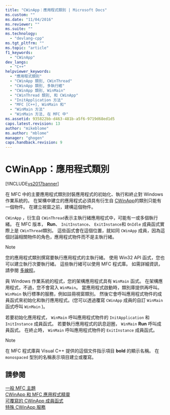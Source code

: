 ```yaml
---
title: "CWinApp：應用程式類別 | Microsoft Docs"
ms.custom: ""
ms.date: "11/04/2016"
ms.reviewer: ""
ms.suite: ""
ms.technology: 
  - "devlang-cpp"
ms.tgt_pltfrm: ""
ms.topic: "article"
f1_keywords: 
  - "CWinApp"
dev_langs: 
  - "C++"
helpviewer_keywords: 
  - "應用程式類別"
  - "CWinApp 類別, CWinThread"
  - "CWinApp 類別, 多執行緒"
  - "CWinApp 類別, WinMain"
  - "CWinThread 類別, 和 CWinApp"
  - "InitApplication 方法"
  - "MFC [C++], WinMain 和"
  - "WinMain 方法"
  - "WinMain 方法, 在 MFC 中"
ms.assetid: 935822bb-d463-481b-a5f6-9719d68ed1d5
caps.latest.revision: 13
author: "mikeblome"
ms.author: "mblome"
manager: "ghogen"
caps.handback.revision: 9
---
```

# CWinApp：應用程式類別
[!INCLUDE[vs2017banner](../assembler/inline/includes/vs2017banner.md)]

在 MFC 中的主要應用程式類別封裝應用程式的初始化、執行和終止對 Windows 作業系統的。  在架構中建立的應用程式必須具有衍生自 [CWinApp](../mfc/reference/cwinapp-class.md)的類別只能有一個物件。  在建立視窗之前，建構這個物件。  
  
 `CWinApp` ，衍生自 `CWinThread`表示主執行緒應用程式中，可能有一或多個執行緒。  在 MFC 版本， **Run**、 `InitInstance`、 `ExitInstance`和 `OnIdle` 成員函式實際上是 `CWinThread`類別。  這些函式會在這個位置，就如同 `CWinApp` 成員，因為這個討論相關物件的角色，應用程式物件而不是主執行緒。  
  
> [!NOTE]
>  您的應用程式類別撰寫要執行應用程式的主執行緒。  使用 Win32 API 函式，您也可以建立執行次要執行緒。  這些執行緒可以使用 MFC 程式庫。  如需詳細資訊，請參閱 [多線程](../parallel/multithreading-support-for-older-code-visual-cpp.md)。  
  
 與 Windows 作業系統的程式，您的架構應用程式具有 `WinMain` 函式。  在架構應用程式，不過，您不會寫入 `WinMain`。  當應用程式啟動時，類別庫提供再呼叫。  `WinMain` 執行標準的服務，例如註冊視窗類別。  然後它會呼叫應用程式物件的成員函式來初始化和執行應用程式。\(您可以透過覆寫 `CWinApp` 成員的自訂 `WinMain` 函式呼叫 `WinMain` \)。  
  
 若要初始化應用程式， `WinMain` 呼叫應用程式物件的 `InitApplication` 和 `InitInstance` 成員函式。  若要執行應用程式的訊息迴圈， `WinMain` **Run** 呼叫成員函式。  在終止時， `WinMain` 呼叫應用程式物件的 `ExitInstance` 成員函式。  
  
> [!NOTE]
>  在 MFC 程式庫與 Visual C\+\+ 提供的這個文件指示項目 **bold** 的顯示名稱。  在 `monospaced` 型別的名稱表示項目建立或覆寫。  
  
## 請參閱  
 [一般 MFC 主題](../mfc/general-mfc-topics.md)   
 [CWinApp 和 MFC 應用程式精靈](../mfc/cwinapp-and-the-mfc-application-wizard.md)   
 [可覆寫的 CWinApp 成員函式](../mfc/overridable-cwinapp-member-functions.md)   
 [特殊 CWinApp 服務](../mfc/special-cwinapp-services.md)